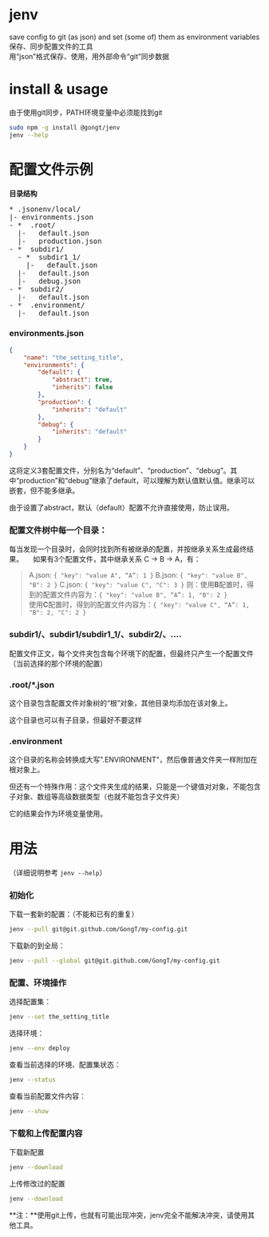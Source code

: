 # jenv
save config to git (as json) and set (some of) them as environment variables
保存、同步配置文件的工具    
用“json”格式保存、使用，用外部命令“git”同步数据

# install & usage 

由于使用git同步，PATH环境变量中必须能找到git

```bash
sudo npm -g install @gongt/jenv
jenv --help
```

# 配置文件示例
**目录结构**
<pre>
* .jsonenv/local/
|- environments.json
- *  .root/
  |-   default.json
  |-   production.json
- *  subdir1/
  - *  subdir1_1/
    |-   default.json
  |-   default.json
  |-   debug.json
- *  subdir2/
  |-   default.json
- *  .environment/
  |-   default.json
</pre>

### environments.json
```json
{
	"name": "the_setting_title",
	"environments": {
		"default": {
			"abstract": true,
			"inherits": false
		},
		"production": {
			"inherits": "default"
		},
		"debug": {
			"inherits": "default"
		}
	}
}
```

这将定义3套配置文件，分别名为“default”、“production”、“debug”。其中“production”和“debug”继承了default，可以理解为默认值默认值。继承可以嵌套，但不能多继承。

由于设置了abstract，默认（default）配置不允许直接使用，防止误用。

### 配置文件树中每一个目录：
每当发现一个目录时，会同时找到所有被继承的配置，并按继承关系生成最终结果。    
如果有3个配置文件，其中继承关系 C → B → A，有：    
> A.json: `{ "key": "value A", “A”: 1 }`
> B.json: `{ "key": "value B", "B": 2 }`
> C.json: `{ "key": "value C", "C": 3 }`
则：使用**B**配置时，得到的配置文件内容为：`{ "key": "value B", “A”: 1, "B": 2 }`      
使用**C**配置时，得到的配置文件内容为：`{ "key": "value C", “A”: 1, "B": 2, "C": 2 }`

### subdir1/、subdir1/subdir1_1/、subdir2/、....
配置文件正文，每个文件夹包含每个环境下的配置，但最终只产生一个配置文件（当前选择的那个环境的配置）

### .root/*.json
这个目录包含配置文件对象树的“根”对象，其他目录均添加在该对象上。

这个目录也可以有子目录，但最好不要这样

### .environment
这个目录的名称会转换成大写".ENVIRONMENT"，然后像普通文件夹一样附加在根对象上。

但还有一个特殊作用：这个文件夹生成的结果，只能是一个键值对对象，不能包含子对象、数组等高级数据类型（也就不能包含子文件夹）

它的结果会作为环境变量使用。

### 

# 用法
（详细说明参考 `jenv --help`）
### 初始化
下载一套新的配置：（不能和已有的重复）
```bash
jenv --pull git@git.github.com/GongT/my-config.git
```
下载新的到全局：
```bash
jenv --pull --global git@git.github.com/GongT/my-config.git
```

### 配置、环境操作
选择配置集：
```bash
jenv --set the_setting_title
```
选择环境：
```bash
jenv --env deploy
```
查看当前选择的环境、配置集状态：
```bash
jenv --status
```
查看当前配置文件内容：
```bash
jenv --show
```

### 下载和上传配置内容
下载新配置
```bash
jenv --download
```
上传修改过的配置
```bash
jenv --download
```
**注：**使用git上传，也就有可能出现冲突，jenv完全不能解决冲突，请使用其他工具。
